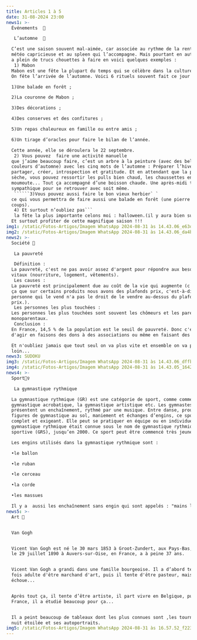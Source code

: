 ```yaml
---
title: Articles 1 à 5
date: 31-08-2024 23:00
news1: >-
  Événements  🥳 

   L’automne  🍂 

  C’est une saison souvent mal-aimée, car associée au rythme de la rentrée, à la
  météo capricieuse et au spleen qui l’accompagne. Mais pourtant en automne il y
  a plein de trucs chouettes à faire en voici quelques exemples :
   1) Mabon 
  Mabon est une fête la plupart du temps qui se célèbre dans la culture païenne.
  On fête l’arrivée de l’automne. Voici 6 rituels souvent fait ce jour :

  1)Une balade en forêt ;

  2)La couronne de Mabon ;

  3)Des décorations ;

  4)Des conserves et des confitures ;

  5)Un repas chaleureux en famille ou entre amis ;

  6)Un tirage d’oracles pour faire le bilan de l’année. 

  Cette année, elle se déroulera le 22 septembre. 
   2) Vous pouvez  faire une activité manuelle 
  que j’aime beaucoup faire, c’est un arbre à la peinture (avec des belles
  couleurs d’automne) avec les cinq mots de l’automne : Préparer l’hiver,
  partager, créer, introspection et gratitude. Et en attendant que la peinture
  sèche, vous pouvez ressortir les pulls bien chaud, les chaussettes en
  moumoute... Tout ça accompagné d’une boisson chaude. Une après-midi très
  sympathique pour se retrouver avec soit même.
   ``````3)Vous pouvez aussi faire le bon vieux herbier` ` 
  ce qui vous permettra de faire aussi une balade en forêt (une pierre de
  coups).
   4) Et surtout n’oubliez pas```
   la fête la plus importante celons moi : halloween.(il y aura bien sur un article le mois prochain 😉).
  Et surtout profiter de cette magnifique saison !!!
img1: /static/Fotos-Artigos/Imagem WhatsApp 2024-08-31 às 14.43.06_e63df674.jpg
img2: /static/Fotos-Artigos/Imagem WhatsApp 2024-08-31 às 14.43.06_da4b941e.jpg
news2: >-
  Société 👥 

   La pauvreté 

   Définition : 
  La pauvreté, c'est ne pas avoir assez d'argent pour répondre aux besoins
  vitaux (nourriture, logement, vêtements).
   Les causes : 
  La pauvreté est principalement due au coût de la vie qui augmente (c'est pour
  ça que sur certains produits nous avons des plafonds prix, c'est-à-dire que la
  personne qui le vend n'a pas le droit de le vendre au-dessus du plafond
  prix.).
   Les personnes les plus touchées : 
  Les personnes les plus touchées sont souvent les chômeurs et les parents
  monoparentaux.
   Conclusion :
  En France, 14,5 % de la population est le seuil de pauvreté. Donc c'est à nous
  d'agir en faisons des dons à des associations ou même en faisant des maraudes.

  Et n'oubliez jamais que tout seul on va plus vite et ensemble on va plus
  loin...
news3: SUDOKU
img3: /static/Fotos-Artigos/Imagem WhatsApp 2024-08-31 às 14.43.06_dffbc01c.jpg
img4: /static/Fotos-Artigos/Imagem WhatsApp 2024-08-31 às 14.43.05_1642e191.jpg
news4: >-
  Sport🤸‍♀ 

   La gymnastique rythmique 

  La gymnastique rythmique (GR) est une catégorie de sport, comme comme la
  gymnastique acrobatique, la gymnastique artistique etc. Les gymnastes
  présentent un enchaînement, rythmé par une musique. Entre danse, prouesse de
  figures de gymnastique au sol, maniement et échanges d’engins, ce sport est
  complet et exigeant. Elle peut se pratiquer en équipe ou en individuel. La
  gymnastique rythmique était connue sous le nom de gymnastique rythmique et
  sportive (GRS), jusqu’en 2000. Ce sport peut être commencé très jeune. 

  Les engins utilisés dans la gymnastique rythmique sont :

  •le ballon

  •le ruban

  •le cerceau

  •la corde

  •les massues

  Il y a  aussi les enchaînement sans engin qui sont appelés : "mains libres".
news5: >-
  Art 🎨


  Van Gogh


  Vicent Van Gogh est né le 30 mars 1853 à Groot-Zundert, aux Pays-Bas, et mort
  le 29 juillet 1890 à Auvers-sur-Oise, en France, a à peine 37 ans.


  Vicent Van Gogh a grandi dans une famille bourgeoise. Il a d’abord tenté une
  fois adulte d'être marchand d'art, puis il tente d'être pasteur, mais il
  échoue...


  Après tout ça, il tente d’être artiste, il part vivre en Belgique, puis en
  France, il a étudié beaucoup pour ça...


  Il a peint beaucoup de tableaux dont les plus connues sont ,les tournesols, la
  nuit étoilée et ses autoportraits.
img5: /static/Fotos-Artigos/Imagem WhatsApp 2024-08-31 às 16.57.52_f223fa0b.jpg
---
```

